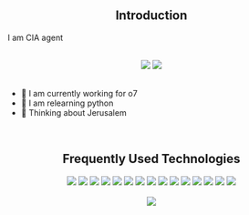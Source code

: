 
<br>
<h2 align="center">Introduction</h2>

I am CIA agent

<br>
<div align="center">
  <img src="https://github-readme-stats.vercel.app/api?username=shadow01148&theme=blue-green">
  <img src="https://github-readme-streak-stats.herokuapp.com/?user=shadow01148">
</div>
<br>

- 🔭 I am currently working for o7
- 🌱 I am relearning python
- 💬 Thinking about Jerusalem 

<br>
<h2 align="center">Frequently Used Technologies</h2>


<div align="center">
  <img src="https://img.shields.io/badge/Visual_Studio_Code-0078D4?style=for-the-badge&logo=visual%20studio%20code&logoColor=white"> <img src="https://img.shields.io/badge/C-00599C?style=for-the-badge&logo=c&logoColor=white"> <img src="https://img.shields.io/badge/C%23-239120?style=for-the-badge&logo=c-sharp&logoColor=white"> <img src="https://img.shields.io/badge/C%2B%2B-00599C?style=for-the-badge&logo=c%2B%2B&logoColor=white"> <img src="https://img.shields.io/badge/Clojure-5881D8?style=for-the-badge&logo=clojure&logoColor=white"> <img src="https://img.shields.io/badge/Crystal-000000?style=for-the-badge&logo=crystal&logoColor=white"> <img src="https://img.shields.io/badge/Dart-0175C2?style=for-the-badge&logo=dart&logoColor=white"> <img src="https://img.shields.io/badge/Kotlin-0095D5?&style=for-the-badge&logo=kotlin&logoColor=white"> <img src="https://img.shields.io/badge/Python-FFD43B?style=for-the-badge&logo=python&logoColor=blue"> <img src="https://img.shields.io/badge/Ruby-CC342D?style=for-the-badge&logo=ruby&logoColor=white"> <img src="https://img.shields.io/badge/Ubuntu-E95420?style=for-the-badge&logo=ubuntu&logoColor=white"> <img src="https://img.shields.io/badge/Windows-0078D6?style=for-the-badge&logo=windows&logoColor=white"> <img src="https://img.shields.io/badge/Spotify-1ED760?&style=for-the-badge&logo=spotify&logoColor=white"> <img src="https://img.shields.io/badge/YouTube_Music-FF0000?style=for-the-badge&logo=youtube-music&logoColor=white"> <img src="https://img.shields.io/badge/Windows-0078D6?style=for-the-badge&logo=windows&logoColor=white">
</div>

<br>
<div align="center">
  <img src="https://github-readme-stats.vercel.app/api/top-langs/?username=shadow01148&theme=blue-green"> 
</div>
<br>

